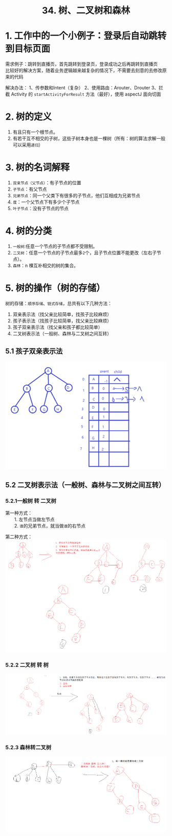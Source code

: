 # <center>34. 树、二叉树和森林<center>

# 1. 工作中的一个小例子：登录后自动跳转到目标页面

需求例子：跳转到直播页，首先跳转到登录页，登录成功之后再跳转到直播页   
比较好的解决方案，随着业务逻辑越来越复杂的情况下，不需要去刻意的去修改原来的代码  

解决办法：
1、传参数和Intent（复杂）
2、使用路由：Arouter、Drouter
3、拦截 Activity 的 `startActivityForResult` 方法（最好），使用 aspectJ 面向切面


# 2. 树的定义

1. 有且只有一个根节点。
2. 有若干互不相交的子树，这些子树本身也是一棵树（所有：树的算法求解一般可以采用`递归`）

# 3. 树的名词解释

1. `双亲节点（父节点）`：有子节点的位置
2. `子节点`：有父节点
3. `兄弟节点`：同一个父类下有很多的子节点，他们互相成为兄弟节点
4. `度`：一个父节点下有多少个子节点
5. `叶子节点`：没有子节点的节点

# 4. 树的分类

1. `一般树`:任意一个节点的子节点都不受限制。
2. `二叉树`：任意一个节点的子节点最多`2`个，且子节点位置不能更改（左右子节点）。
3. `森林`：n 棵互补相交的树的集合。
    

# 5. 树的操作（树的存储）

树的存储：`顺序存储`、`链式存储`，总共有以下几种方法：

1. 双亲表示法（找父亲比较简单，找孩子比较麻烦）
2. 孩子表示法（找孩子比较简单，找父亲比较麻烦）
3. 孩子双亲表示法（找父亲和孩子都比较简单）
4. 二叉树表示法（一般树、森林与二叉树之间互转）

## 5.1 孩子双亲表示法

![](../pic/34.孩子双亲表示法.png)

## 5.2 二叉树表示法（一般树、森林与二叉树之间互转）

### 5.2.1一般树 转 二叉树

第一种方式：  
　　1. 左节点当做左节点  
　　2. `谁`的兄弟节点，就当做`谁`的右节点  

第二种方式：
![](../pic/34.树转二叉树.png)

### 5.2.2 二叉树 转 树

![](../pic/34.二叉树转树.png)

### 5.2.3 森林转二叉树

![](../pic/34.森林转二叉树.png)



















